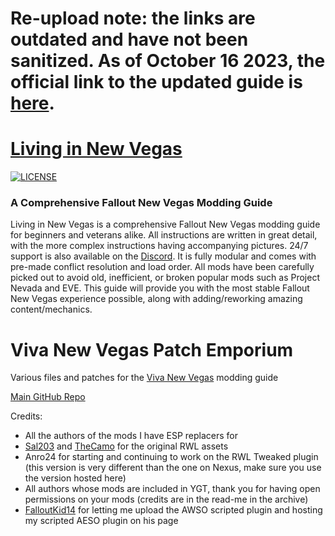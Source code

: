 # Re-upload note: the links are outdated and have not been sanitized. As of October 16 2023, the official link to the updated guide is [here](https://vivanewvegas.moddinglinked.com/).

# [Living in New Vegas](https://livinginnewvegas.github.io/)

[![LICENSE](https://img.shields.io/badge/license-MIT-informational.svg)](https://github.com/h5bp/html5-boilerplate/blob/master/LICENSE.txt)

### A Comprehensive Fallout New Vegas Modding Guide

Living in New Vegas is a comprehensive Fallout New Vegas modding guide for beginners and veterans alike. All instructions are written in great detail, with the more complex instructions having accompanying pictures. 24/7 support is also available on the [Discord](https://discord.com/invite/DhX5S27). It is fully modular and comes with pre-made conflict resolution and load order.
All mods have been carefully picked out to avoid old, inefficient, or broken popular mods such as Project Nevada and EVE. This guide will provide you with the most stable Fallout New Vegas experience possible, along with adding/reworking amazing content/mechanics.

# Viva New Vegas Patch Emporium
Various files and patches for the [Viva New Vegas](https://vivanewvegas.github.io/) modding guide

[Main GitHub Repo](https://github.com/VivaNewVegas/vivanewvegas.github.io)

Credits:
- All the authors of the mods I have ESP replacers for
- [Sal203](https://www.nexusmods.com/newvegas/users/2298000) and [TheCamo](https://www.nexusmods.com/newvegas/users/3102453) for the original RWL assets
- Anro24 for starting and continuing to work on the RWL Tweaked plugin (this version is very different than the one on Nexus, make sure you use the version hosted here)
- All authors whose mods are included in YGT, thank you for having open permissions on your mods (credits are in the read-me in the archive)
- [FalloutKid14](https://www.nexusmods.com/newvegas/users/8149705) for letting me upload the AWSO scripted plugin and hosting my scripted AESO plugin on his page
